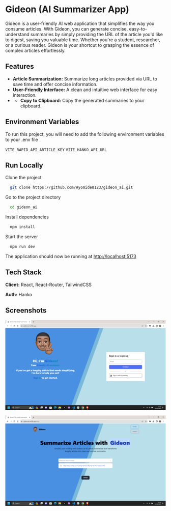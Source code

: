 # Gideon (AI Summarizer App)

Gideon is a user-friendly AI web application that simplifies the way you consume articles. With Gideon, you can generate concise, easy-to-understand summaries by simply providing the URL of the article you'd like to digest, saving you valuable time. Whether you're a student, researcher, or a curious reader. Gideon is your shortcut to grasping the essence of complex articles effortlessly.

## Features

- **Article Summarization:** Summarize long articles provided via URL to save time and offer concise information.
- **User-Friendly Interface:** A clean and intuitive web interface for easy interaction.
- - **Copy to Clipboard:** Copy the generated summaries to your clipboard.

## Environment Variables

To run this project, you will need to add the following environment variables to your .env file

`VITE_RAPID_API_ARTICLE_KEY`
`VITE_HANKO_API_URL`

## Run Locally

Clone the project

```bash
  git clone https://github.com/Ayomide0123/gideon_ai.git
```

Go to the project directory

```bash
  cd gideon_ai
```

Install dependencies

```bash
  npm install
```

Start the server

```bash
  npm run dev
```

The application should now be running at <http://localhost:5173>

## Tech Stack

**Client:** React, React-Router, TailwindCSS

**Auth:** Hanko

## Screenshots

![Login Page](https://github.com/Ayomide0123/gideon_ai/blob/main/src/assets/screenshots/login_page.png)

![Landing Page](https://github.com/Ayomide0123/gideon_ai/blob/main/src/assets/screenshots/landing_page.png)
